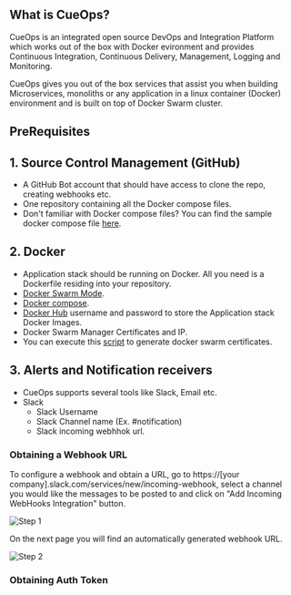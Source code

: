 ## What is CueOps?

CueOps is an integrated open source DevOps and Integration Platform which works out of the box with Docker evironment and provides Continuous Integration, Continuous Delivery, Management, Logging and Monitoring.

CueOps gives you out of the box services that assist you when building Microservices, monoliths or any application in a linux container (Docker) environment and is built on top of Docker Swarm cluster.

## PreRequisites
## 1. Source Control Management (GitHub)
   - A GitHub Bot account that should have access to clone the repo, creating webhooks etc.  
   - One repository containing all the Docker compose files.
   - Don't familiar with Docker compose files? You can find the sample docker compose file [here](./docker-compose.yml).

## 2. Docker
   - Application stack should be running on Docker. All you need is a Dockerfile residing into your repository. 
   - [Docker Swarm Mode](https://docs.docker.com/engine/swarm/). 
   - [Docker compose](https://docs.docker.com/compose/overview/).
   - [Docker Hub](https://hub.docker.com/) username and password to store the Application stack Docker Images.
   - Docker Swarm Manager Certificates and IP. 
   - You can execute this [script](./swarm-certs.sh) to generate docker swarm certificates.
  
## 3. Alerts and Notification receivers
   - CueOps supports several tools like Slack, Email etc.
   - Slack
      - Slack Username
      - Slack Channel name (Ex. #notification)
      - Slack incoming webhhok url. 
      
### Obtaining a Webhook URL

To configure a webhook and obtain a URL, go to https://[your company].slack.com/services/new/incoming-webhook, select a
channel you would like the messages to be posted to and click on "Add Incoming WebHooks Integration" button.

![Step 1](/_images/slack_generate_webhook_url_1.png)

On the next page you will find an automatically generated webhook URL.

![Step 2](/_images/slack_generate_webhook_url_2.png)

### Obtaining Auth Token
   
   

